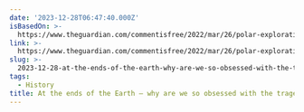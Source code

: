 ```yaml
---
date: '2023-12-28T06:47:40.000Z'
isBasedOn: >-
  https://www.theguardian.com/commentisfree/2022/mar/26/polar-exploration-ernest-shackleton-ship-found-sea?CMP=Share_AndroidApp_Other
link: >-
  https://www.theguardian.com/commentisfree/2022/mar/26/polar-exploration-ernest-shackleton-ship-found-sea?CMP=Share_AndroidApp_Other
slug: >-
  2023-12-28-at-the-ends-of-the-earth-why-are-we-so-obsessed-with-the-tragedy-of-polar
tags:
  - History
title: At the ends of the Earth – why are we so obsessed with the tragedy of polar
---
```


